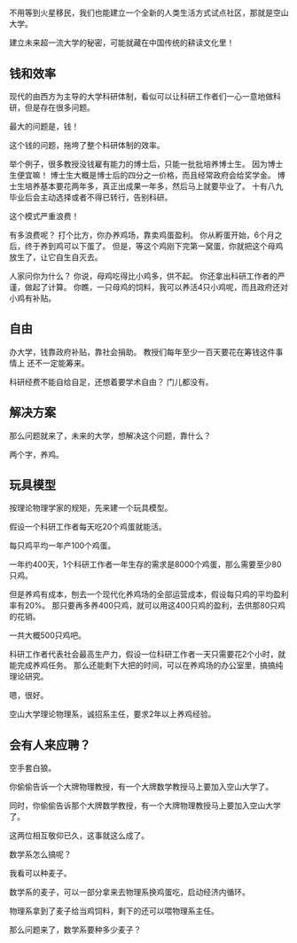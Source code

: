 # 
不用等到火星移民，我们也能建立一个全新的人类生活方式试点社区，那就是空山大学。

建立未来超一流大学的秘密，可能就藏在中国传统的耕读文化里！

## 钱和效率
现代的由西方为主导的大学科研体制，看似可以让科研工作者们一心一意地做科研，但是存在很多问题。

最大的问题是，钱！

这个钱的问题，拖垮了整个科研体制的效率。

举个例子，很多教授没钱雇有能力的博士后，只能一批批培养博士生。
因为博士生便宜嘛！
博士生大概是博士后的四分之一价格，而且经常政府会给奖学金。
博士生培养基本要花两年多，真正出成果一年多，然后马上就要毕业了。
十有八九毕业后会主动选择或者不得已转行，告别科研。

这个模式严重浪费！

有多浪费呢？
打个比方，你办养鸡场，靠卖鸡蛋盈利。
你从孵蛋开始，6个月之后，终于养到鸡可以下蛋了。
但是，等这个鸡刚下完第一窝蛋，你就把这个母鸡放生了，让它自生自灭去。

人家问你为什么？
你说，母鸡吃得比小鸡多，供不起。
你还拿出科研工作者的严谨，做起了计算。
你瞧，一只母鸡的饲料，我可以养活4只小鸡呢，而且政府还对小鸡有补贴。

## 自由
办大学，钱靠政府补贴，靠社会捐助。
教授们每年至少一百天要花在筹钱这件事情上 还不一定能筹来。

科研经费不能自给自足，还想着要学术自由？
门儿都没有。


## 解决方案
那么问题就来了，未来的大学，想解决这个问题，靠什么？

两个字，养鸡。

## 玩具模型
按理论物理学家的规矩，先来建一个玩具模型。

假设一个科研工作者每天吃20个鸡蛋就能活。

每只鸡平均一年产100个鸡蛋。

一年约400天，1个科研工作者一年生存的需求是8000个鸡蛋，那么需要至少80只鸡。

但是养鸡有成本，刨去一个现代化养鸡场的全部运营成本，假设每只鸡的平均盈利率有20%。
那只要再多养400只鸡，就可以用这400只鸡的盈利，去供那80只鸡的花销。

一共大概500只鸡吧。

科研工作者代表社会最高生产力，假设一位科研工作者一天只需要花2个小时，就能完成养鸡任务。
那么还能剩下大把的时间，可以在养鸡场的办公室里，搞搞纯理论研究。

嗯，很好。

空山大学理论物理系，诚招系主任，要求2年以上养鸡经验。


## 会有人来应聘？
空手套白狼。

你偷偷告诉一个大牌物理教授，有一个大牌数学教授马上要加入空山大学了。

同时，你偷偷告诉那个大牌数学教授，有一个大牌物理教授马上要加入空山大学了。

这两位相互敬仰已久，这事就这么成了。

数学系怎么搞呢？

我看可以种麦子。

数学系的麦子，可以一部分拿来去物理系换鸡蛋吃，启动经济内循环。

物理系拿到了麦子给当鸡饲料，剩下的还可以喂物理系主任。

那么问题来了，数学系要种多少麦子？
